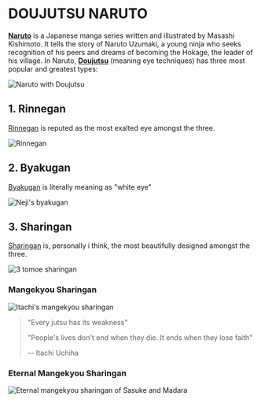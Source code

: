 # DOUJUTSU NARUTO

**[Naruto](https://en.wikipedia.org/wiki/Naruto)** is a Japanese manga series written and illustrated by Masashi Kishimoto. It tells the story of Naruto Uzumaki, a young ninja who seeks recognition of his peers and dreams of becoming the Hokage, the leader of his village. In Naruto, **[Doujutsu](https://naruto.fandom.com/wiki/D%C5%8Djutsu)** (meaning eye techniques) has three most popular and greatest types:

![Naruto with Doujutsu](https://qph.cf2.quoracdn.net/main-qimg-408adfeff0181939f9da5f12380d7a49-lq)

## 1. Rinnegan

[Rinnegan](https://naruto.fandom.com/wiki/Rinnegan) is reputed as the most exalted eye amongst the three.

![Rinnegan](https://media.discordapp.net/attachments/1065991474912698430/1161868264004141076/Untitled20_20231012102737.png?ex=6539dd24&is=65276824&hm=272fb3e77f40d99a3ab89c40153c4e7b99b496c2f8fa2c9cac754aa4ce8f7729&=&width=720&height=423)

## 2. Byakugan

[Byakugan](https://naruto.fandom.com/wiki/Byakugan) is literally meaning as "white eye"

![Neji's byakugan](https://static.wikia.nocookie.net/naruto/images/1/18/Byakugan.png/revision/latest?cb=20150314104523)

## 3. Sharingan

[Sharingan](https://naruto.fandom.com/wiki/Sharingan) is, personally i think, the most beautifully designed amongst the three.

![3 tomoe sharingan](https://media-assets-ggwp.s3.ap-southeast-1.amazonaws.com/2020/08/kekuatan-sharingan-640x360.jpg)

### Mangekyou Sharingan

![Itachi's mangekyou sharingan](https://www.dexerto.com/cdn-cgi/image/width=3840,quality=75,format=auto/https://editors.dexerto.com/wp-content/uploads/2023/05/26/naruto-itachi-uchiha-mangekyou-sharingan.jpeg)

> "Every jutsu has its weakness"
> 
> "People's lives don't end when they die. It ends when they lose faith"
> 
> -- Itachi Uchiha

### Eternal Mangekyou Sharingan

![Eternal mangekyou sharingan of Sasuke and Madara](https://qph.cf2.quoracdn.net/main-qimg-acc96d28c1b315620402e3bd358eb154)
